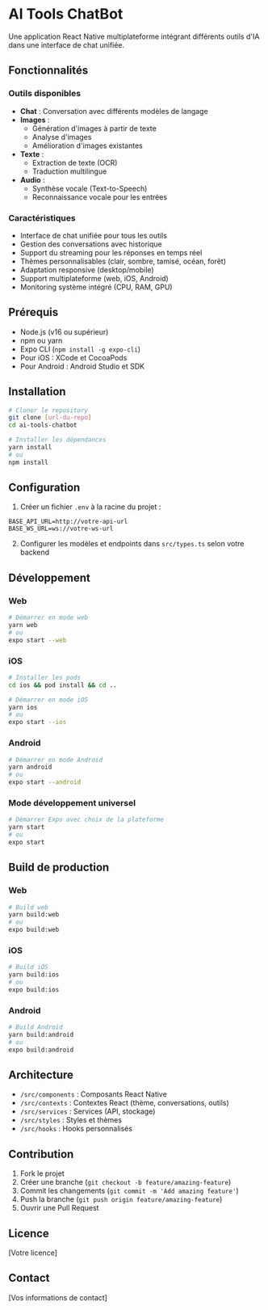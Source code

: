 # AI Tools ChatBot

Une application React Native multiplateforme intégrant différents outils d'IA dans une interface de chat unifiée.

## Fonctionnalités

### Outils disponibles
- **Chat** : Conversation avec différents modèles de langage
- **Images** :
  - Génération d'images à partir de texte
  - Analyse d'images
  - Amélioration d'images existantes
- **Texte** :
  - Extraction de texte (OCR)
  - Traduction multilingue
- **Audio** :
  - Synthèse vocale (Text-to-Speech)
  - Reconnaissance vocale pour les entrées

### Caractéristiques
- Interface de chat unifiée pour tous les outils
- Gestion des conversations avec historique
- Support du streaming pour les réponses en temps réel
- Thèmes personnalisables (clair, sombre, tamisé, océan, forêt)
- Adaptation responsive (desktop/mobile)
- Support multiplateforme (web, iOS, Android)
- Monitoring système intégré (CPU, RAM, GPU)

## Prérequis

- Node.js (v16 ou supérieur)
- npm ou yarn
- Expo CLI (`npm install -g expo-cli`)
- Pour iOS : XCode et CocoaPods
- Pour Android : Android Studio et SDK

## Installation

```bash
# Cloner le repository
git clone [url-du-repo]
cd ai-tools-chatbot

# Installer les dépendances
yarn install
# ou
npm install
```

## Configuration

1. Créer un fichier `.env` à la racine du projet :
```env
BASE_API_URL=http://votre-api-url
BASE_WS_URL=ws://votre-ws-url
```

2. Configurer les modèles et endpoints dans `src/types.ts` selon votre backend

## Développement

### Web
```bash
# Démarrer en mode web
yarn web
# ou
expo start --web
```

### iOS
```bash
# Installer les pods
cd ios && pod install && cd ..

# Démarrer en mode iOS
yarn ios
# ou
expo start --ios
```

### Android
```bash
# Démarrer en mode Android
yarn android
# ou
expo start --android
```

### Mode développement universel
```bash
# Démarrer Expo avec choix de la plateforme
yarn start
# ou
expo start
```

## Build de production

### Web
```bash
# Build web
yarn build:web
# ou
expo build:web
```

### iOS
```bash
# Build iOS
yarn build:ios
# ou
expo build:ios
```

### Android
```bash
# Build Android
yarn build:android
# ou
expo build:android
```

## Architecture

- `/src/components` : Composants React Native
- `/src/contexts` : Contextes React (thème, conversations, outils)
- `/src/services` : Services (API, stockage)
- `/src/styles` : Styles et thèmes
- `/src/hooks` : Hooks personnalisés

## Contribution

1. Fork le projet
2. Créer une branche (`git checkout -b feature/amazing-feature`)
3. Commit les changements (`git commit -m 'Add amazing feature'`)
4. Push la branche (`git push origin feature/amazing-feature`)
5. Ouvrir une Pull Request

## Licence

[Votre licence]

## Contact

[Vos informations de contact]
